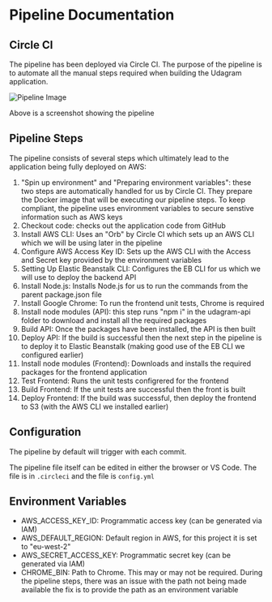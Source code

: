 # Pipeline Documentation

## Circle CI

The pipeline has been deployed via Circle CI. The purpose of the pipeline is to automate all the manual steps required when building the Udagram application.

![Pipeline Image](/SCREENSHOTS/PIPELINE.png)

Above is a screenshot showing the pipeline

## Pipeline Steps

The pipeline consists of several steps which ultimately lead to the application being fully deployed on AWS:

1. "Spin up environment" and "Preparing environment variables": these two steps are automatically handled for us by Circle CI. They prepare the Docker image that will be executing our pipeline steps. To keep compliant, the pipeline uses environment variables to secure senstive information such as AWS keys
2. Checkout code: checks out the application code from GitHub
3. Install AWS CLI: Uses an "Orb" by Circle CI which sets up an AWS CLI which we will be using later in the pipeline
4. Configure AWS Access Key ID: Sets up the AWS CLI with the Access and Secret key provided by the environment variables
5. Setting Up Elastic Beanstalk CLI: Configures the EB CLI for us which we will use to deploy the backend API
6. Install Node.js: Installs Node.js for us to run the commands from the parent package.json file
7. Install Google Chrome: To run the frontend unit tests, Chrome is required
8. Install node modules (API): this step runs "npm i" in the udagram-api folder to download and install all the required packages
9. Build API: Once the packages have been installed, the API is then built
10. Deploy API: If the build is successful then the next step in the pipeline is to deploy it to Elastic Beanstalk (making good use of the EB CLI we configured earlier)
11. Install node modules (Frontend): Downloads and installs the required packages for the frontend application
12. Test Frontend: Runs the unit tests configrered for the frontend
13. Build Frontend: If the unit tests are successful then the front is built
14. Deploy Frontend: If the build was successful, then deploy the frontend to S3 (with the AWS CLI we installed earlier)

## Configuration

The pipeline by default will trigger with each commit. 

The pipeline file itself can be edited in either the browser or VS Code. The file is in `.circleci` and the file is `config.yml`

## Environment Variables

 - AWS_ACCESS_KEY_ID: Programmatic access key (can be generated via IAM)
 - AWS_DEFAULT_REGION: Default region in AWS, for this project it is set to "eu-west-2"
 - AWS_SECRET_ACCESS_KEY: Programmatic secret key (can be generated via IAM)
 - CHROME_BIN: Path to Chrome. This may or may not be required. During the pipeline steps, there was an issue with the path not being made available the fix is to provide the path as an environment variable